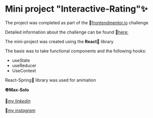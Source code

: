 # Mini project "Interactive-Rating"✨

The project was completed as part of the :link:[frontendmentor.io](https://www.frontendmentor.io/home) challenge

Detailed information about the challenge can be found :link:[here:](https://www.frontendmentor.io/challenges/interactive-rating-component-koxpeBUmI)

The mini-project was created using the **React**:rocket: library

The basis was to take functional components and the following hooks:
* useState
* useReducer
* UseContext

React-Spring💫 library was used for animation

:alien:**Max-Solo**

:link:[*my linkedin*](www.linkedin.com/in/maxim-solovev)

:link:[*my instagram*](https://www.instagram.com/max_solo_dev/)
